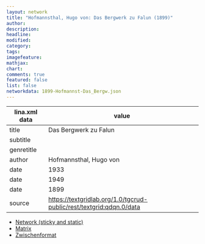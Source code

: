 ```yaml
---
layout: network
title: "Hofmannsthal, Hugo von: Das Bergwerk zu Falun (1899)"
author:
description:
headline:
modified:
category:
tags:
imagefeature: 
mathjax: 
chart: 
comments: true
featured: false
list: false
networkdata: 1899-Hofmannst-Das_Bergw.json
---
```

lina.xml data  | value
------------- | -------------
title|Das Bergwerk zu Falun
subtitle|
genretitle|
author|Hofmannsthal, Hugo von
date|1933
date|1949
date|1899
source|https://textgridlab.org/1.0/tgcrud-public/rest/textgrid:qdqn.0/data


* [Network (sticky and static)](/network161)
* [Matrix](/matrix161)
* [Zwischenformat](/lina161 )
